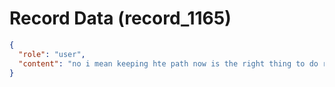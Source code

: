 # Record Data (record_1165)

```json
{
  "role": "user",
  "content": "no i mean keeping hte path now is the right thing to do right? not moving back to tn or something in an effort to contribute there or something\n"
}
```
